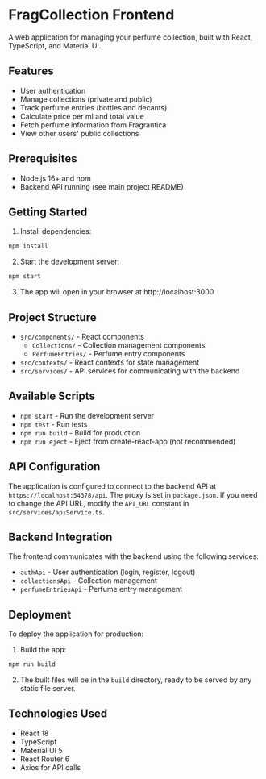 # FragCollection Frontend

A web application for managing your perfume collection, built with React, TypeScript, and Material UI.

## Features

- User authentication
- Manage collections (private and public)
- Track perfume entries (bottles and decants)
- Calculate price per ml and total value
- Fetch perfume information from Fragrantica
- View other users' public collections

## Prerequisites

- Node.js 16+ and npm
- Backend API running (see main project README)

## Getting Started

1. Install dependencies:

```bash
npm install
```

2. Start the development server:

```bash
npm start
```

3. The app will open in your browser at http://localhost:3000

## Project Structure

- `src/components/` - React components
  - `Collections/` - Collection management components
  - `PerfumeEntries/` - Perfume entry components
- `src/contexts/` - React contexts for state management
- `src/services/` - API services for communicating with the backend

## Available Scripts

- `npm start` - Run the development server
- `npm test` - Run tests
- `npm run build` - Build for production
- `npm run eject` - Eject from create-react-app (not recommended)

## API Configuration

The application is configured to connect to the backend API at `https://localhost:54378/api`. The proxy is set in `package.json`. If you need to change the API URL, modify the `API_URL` constant in `src/services/apiService.ts`.

## Backend Integration

The frontend communicates with the backend using the following services:

- `authApi` - User authentication (login, register, logout)
- `collectionsApi` - Collection management
- `perfumeEntriesApi` - Perfume entry management

## Deployment

To deploy the application for production:

1. Build the app:

```bash
npm run build
```

2. The built files will be in the `build` directory, ready to be served by any static file server.

## Technologies Used

- React 18
- TypeScript
- Material UI 5
- React Router 6
- Axios for API calls
